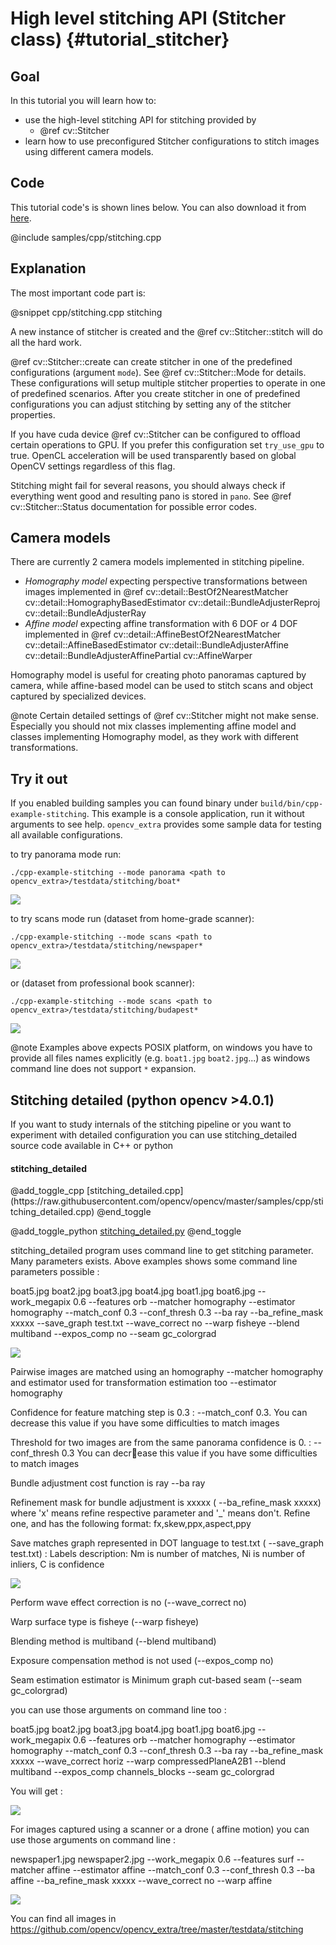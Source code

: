 High level stitching API (Stitcher class) {#tutorial_stitcher}
=========================================

Goal
----

In this tutorial you will learn how to:

-   use the high-level stitching API for stitching provided by
    -   @ref cv::Stitcher
-   learn how to use preconfigured Stitcher configurations to stitch images
    using different camera models.

Code
----

This tutorial code's is shown lines below. You can also download it from
[here](https://github.com/opencv/opencv/tree/master/samples/cpp/stitching.cpp).

@include samples/cpp/stitching.cpp

Explanation
-----------

The most important code part is:

@snippet cpp/stitching.cpp stitching

A new instance of stitcher is created and the @ref cv::Stitcher::stitch will
do all the hard work.

@ref cv::Stitcher::create can create stitcher in one of the predefined
configurations (argument `mode`). See @ref cv::Stitcher::Mode for details. These
configurations will setup multiple stitcher properties to operate in one of
predefined scenarios. After you create stitcher in one of predefined
configurations you can adjust stitching by setting any of the stitcher
properties.

If you have cuda device @ref cv::Stitcher can be configured to offload certain
operations to GPU. If you prefer this configuration set `try_use_gpu` to true.
OpenCL acceleration will be used transparently based on global OpenCV settings
regardless of this flag.

Stitching might fail for several reasons, you should always check if
everything went good and resulting pano is stored in `pano`. See
@ref cv::Stitcher::Status documentation for possible error codes.

Camera models
-------------

There are currently 2 camera models implemented in stitching pipeline.

- _Homography model_ expecting perspective transformations between images
  implemented in @ref cv::detail::BestOf2NearestMatcher cv::detail::HomographyBasedEstimator
  cv::detail::BundleAdjusterReproj cv::detail::BundleAdjusterRay
- _Affine model_ expecting affine transformation with 6 DOF or 4 DOF implemented in
  @ref cv::detail::AffineBestOf2NearestMatcher cv::detail::AffineBasedEstimator
  cv::detail::BundleAdjusterAffine cv::detail::BundleAdjusterAffinePartial cv::AffineWarper

Homography model is useful for creating photo panoramas captured by camera,
while affine-based model can be used to stitch scans and object captured by
specialized devices.

@note
Certain detailed settings of @ref cv::Stitcher might not make sense. Especially
you should not mix classes implementing affine model and classes implementing
Homography model, as they work with different transformations.

Try it out
----------

If you enabled building samples you can found binary under
`build/bin/cpp-example-stitching`. This example is a console application, run it without
arguments to see help. `opencv_extra` provides some sample data for testing all available
configurations.

to try panorama mode run:
```
./cpp-example-stitching --mode panorama <path to opencv_extra>/testdata/stitching/boat*
```
![](images/boat.jpg)

to try scans mode run (dataset from home-grade scanner):
```
./cpp-example-stitching --mode scans <path to opencv_extra>/testdata/stitching/newspaper*
```
![](images/newspaper.jpg)

or (dataset from professional book scanner):
```
./cpp-example-stitching --mode scans <path to opencv_extra>/testdata/stitching/budapest*
```
![](images/budapest.jpg)

@note
Examples above expects POSIX platform, on windows you have to provide all files names explicitly
(e.g. `boat1.jpg` `boat2.jpg`...) as windows command line does not support `*` expansion.

Stitching detailed (python opencv >4.0.1)
--------

If you want to study internals of the stitching pipeline or you want to experiment with detailed
configuration you can use stitching_detailed source code available in C++ or python

<H4>stitching_detailed</H4>
@add_toggle_cpp
[stitching_detailed.cpp](https://raw.githubusercontent.com/opencv/opencv/master/samples/cpp/stitching_detailed.cpp)
@end_toggle

@add_toggle_python
[stitching_detailed.py](https://raw.githubusercontent.com/opencv/opencv/master/samples/python/stitching_detailed.py)
@end_toggle

stitching_detailed program uses command line to get stitching parameter. Many parameters exists. Above examples shows some command line parameters possible :

boat5.jpg boat2.jpg boat3.jpg boat4.jpg boat1.jpg boat6.jpg --work_megapix 0.6 --features orb --matcher homography --estimator homography --match_conf 0.3 --conf_thresh 0.3 --ba ray --ba_refine_mask xxxxx --save_graph test.txt --wave_correct no --warp fisheye --blend  multiband --expos_comp no --seam gc_colorgrad

![](images/fisheye.jpg)

Pairwise images are matched using an homography --matcher homography and estimator used for transformation estimation too --estimator homography

Confidence for feature matching step is 0.3 : --match_conf 0.3. You can decrease this value if you have some difficulties to match images

Threshold for two images are from the same panorama confidence is 0. : --conf_thresh 0.3 You can decrease this value if you have some difficulties to match images

Bundle adjustment cost function is ray --ba ray

Refinement mask for bundle adjustment is xxxxx ( --ba_refine_mask xxxxx) where 'x' means refine respective parameter and '_' means don't. Refine one, and has the following format: fx,skew,ppx,aspect,ppy

Save matches graph represented in DOT language to test.txt ( --save_graph test.txt) : Labels description: Nm is number of matches, Ni is number of inliers, C is confidence

![](images/gvedit.jpg)

Perform wave effect correction is no (--wave_correct no)

Warp surface type is fisheye (--warp fisheye)

Blending method is multiband (--blend  multiband)

Exposure compensation method is not used (--expos_comp no)

Seam estimation estimator is  Minimum graph cut-based seam (--seam gc_colorgrad)

you can use those arguments on command line too :

boat5.jpg boat2.jpg boat3.jpg boat4.jpg boat1.jpg boat6.jpg --work_megapix 0.6 --features orb --matcher homography --estimator homography --match_conf 0.3 --conf_thresh 0.3 --ba ray --ba_refine_mask xxxxx --wave_correct horiz --warp compressedPlaneA2B1 --blend multiband --expos_comp channels_blocks --seam gc_colorgrad

You will get :

![](images/compressedPlaneA2B1.jpg)

For images captured using a scanner or a drone ( affine motion) you can use those arguments on command line :

newspaper1.jpg newspaper2.jpg --work_megapix 0.6 --features surf --matcher affine --estimator affine --match_conf 0.3 --conf_thresh 0.3 --ba affine --ba_refine_mask xxxxx --wave_correct no --warp affine

![](images/affinepano.jpg)

You can find  all images in https://github.com/opencv/opencv_extra/tree/master/testdata/stitching
